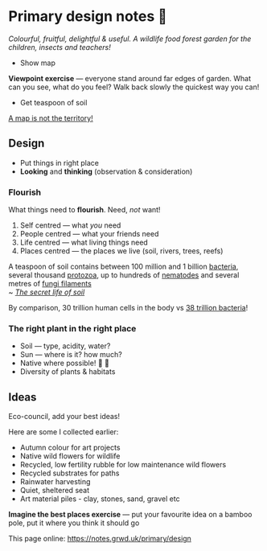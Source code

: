 # Primary design notes 🌈

_Colourful, fruitful, delightful & useful. A wildlife food forest garden for the children, insects and teachers!_

* Show map

**Viewpoint exercise** — everyone stand around far edges of garden. What can you see, what do you feel? Walk back slowly the quickest way you can!

* Get teaspoon of soil

[A map is not the territory!](https://en.wikipedia.org/wiki/Map%E2%80%93territory_relation#%22A_map_is_not_the_territory%22)

## Design

* Put things in right place
* **Looking** and **thinking** (observation & consideration)

### Flourish

What things need to **flourish**. Need, _not_ want!

1. Self centred — what _you_ need
2. People centred — what your friends need
3. Life centred — what living things need
4. Places centred — the places we live (soil, rivers, trees, reefs)

A teaspoon of soil contains between 100 million and 1 billion [bacteria](https://en.wikipedia.org/wiki/Bacteria), several thousand [protozoa](https://en.wikipedia.org/wiki/Protozoa), up to hundreds of [nematodes](https://en.wikipedia.org/wiki/Nematode) and several metres of [fungi filaments](https://en.wikipedia.org/wiki/Hypha)  
_~ [The secret life of soil](https://extension.oregonstate.edu/news/secret-life-soil)_

By comparison, 30 trillion human cells in the body vs [38 trillion bacteria](https://www.sciencefocus.com/the-human-body/what-proportion-of-the-human-body-is-bacteria-and-how-do-we-measure-it/)! 

### The right plant in the right place

* Soil — type, acidity, water?
* Sun — where is it? how much?
* Native where possible! 🍃 🐛
* Diversity of plants & habitats

## Ideas

Eco-council, add your best ideas!

Here are some I collected earlier:

* Autumn colour for art projects
* Native wild flowers for wildlife
* Recycled, low fertility rubble for low maintenance wild flowers
* Recycled substrates for paths
* Rainwater harvesting
* Quiet, sheltered seat
* Art material piles - clay, stones, sand, gravel etc

**Imagine the best places exercise** — put your favourite idea on a bamboo pole, put it where you think it should go

This page online: <https://notes.grwd.uk/primary/design>
